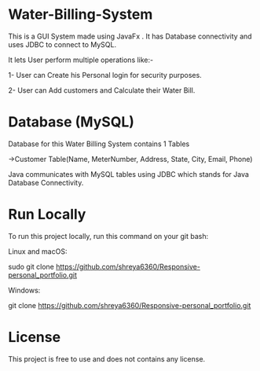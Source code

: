 # Water-Billing-System

This is a GUI System made using JavaFx . It has Database connectivity and uses JDBC to connect to MySQL.

It lets User perform multiple operations like:-

1- User can Create his Personal login for security purposes.

2- User can Add customers and Calculate their Water Bill.

# Database (MySQL)

Database for this Water Billing System contains 1 Tables

->Customer Table(Name, MeterNumber, Address, State, City, Email, Phone)

Java communicates with MySQL tables using JDBC which stands for Java Database Connectivity.

# Run Locally
To run this project locally, run this command on your git bash:

Linux and macOS:

sudo git clone https://github.com/shreya6360/Responsive-personal_portfolio.git

Windows:

git clone https://github.com/shreya6360/Responsive-personal_portfolio.git

# License
This project is free to use and does not contains any license.
